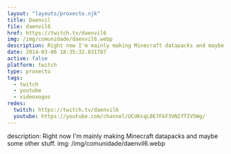 ```yaml
---
layout: "layouts/proxecto.njk"
title: Daenvil
file: daenvil6
href: https://twitch.tv/daenvil6
img: /img/comunidade/daenvil6.webp
description: Right now I'm mainly making Minecraft datapacks and maybe some other stuff.
date: 2014-03-06 18:35:32.031787
active: false
platform: twitch
type: proxecto
tags:
  - twitch
  - youtube
  - videoxogos
redes:
  twitch: https://twitch.tv/daenvil6
  youtube: https://youtube.com/channel/UCdKcqL0E7FkF3VNIfTIV5Wg/
---
```

description: Right now I'm mainly making Minecraft datapacks and maybe some other stuff.
img: /img/comunidade/daenvil6.webp
